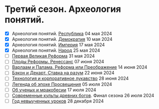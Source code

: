 # Третий сезон. Археология понятий.

- [x] Археология понятий. [Республика](republic.md) 04 мая 2024
- [x] Археология понятий. [Демократия](democracy.md) 10 мая 2024
- [x] Археология понятий. [Империя](imperia.md) 17 мая 2024
- [x] Археология понятий. [Народ](people.md) 25 мая 2024
- [ ] [Первая Великая Реформа](reforma.md) 31 мая 2024
- [ ] [Плоды Реформы. Ренессанс](renaissance.md) 07 июня 2024
- [ ] [Варлаам и Палама. Реформа или Преображение](varlaam.md) 14 июня 2024
- [ ] [Бэкон и Декарт. Ставка на разум](bacon.md) 22 июня 2024
- [ ] [Технология и корпоративное лукавство](mendacium.md) 28 июня 2024
- [ ] [Легенда об эпохе Просвещения](enlightenment.md) 05 июля 2024
- [ ] [Об ученых и мракобесии](obscurantism.md) 17 июля 2024
- [ ] [Современные культы древних богов](final3.md). Финал сезона 26 июля 2024
- [ ] [Год невыученных уроков](year2024.md) 28 декабря 2024
